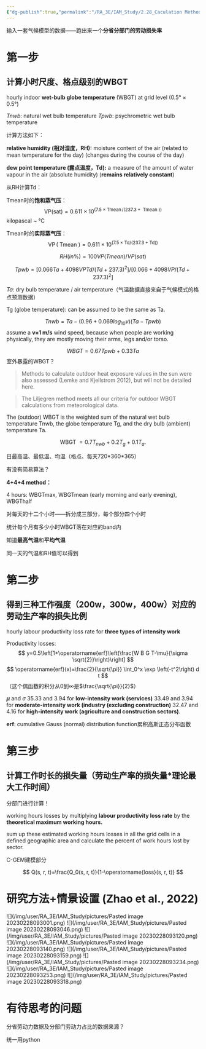 ```yaml
---
{"dg-publish":true,"permalink":"/RA_3E/IAM_Study/2.28_Caculation Method of Productivity Loss/","noteIcon":"","created":"2024-01-26T20:11:23.416+08:00","updated":"2024-04-02T22:52:09.450+08:00"}
---
```


输入一套气候模型的数据——跑出来一个**分省分部门的劳动损失率**

# **第一步**

## 计算小时尺度、格点级别的**WBGT**

hourly indoor **wet-bulb globe temperature** (WBGT) at grid level (0.5° × 0.5°)

$Tnwb$: natural wet bulb temperature
$Tpwb$: psychrometric wet bulb temperature

计算方法如下：

**relative humidity (相对湿度，RH):** moisture content of the air (related to mean temperature for the day) (changes during the course of the day)

**dew point temperature (露点温度，Td):** a measure of the amount of water vapour in the air (absolute humidity) (**remains relatively constant**)

从RH计算Td：

Tmean时的**饱和蒸气压**：
$$
\mathrm{VP}(\mathrm{sat})=0.611 \times 10^{(7.5 \times \operatorname{Tmean} /(237.3+\text { Tmean }))}
$$
kilopascal ~ ℃

Tmean时的**实际蒸气压**：
$$
\operatorname{VP}(\text { Tmean })=0.611 \times 10^{(7.5 \times \mathrm{Td} /(237.3+\mathrm{Td}))}
$$

$$
RH(in　\%) = 100 VP(Tmean)/VP(sat)
$$

$$
Tpwb = [0.066Ta + 4098 VP　Td/(Td + 237.3)^2]/ [0.066 + 4098 VP/(Td + 237.3)^2]
$$

$Ta$: dry bulb temperature / air temperature（气温数据直接来自于气候模式的格点预测数据）

Tg (globe temperature): can be assumed to be the same as Ta.

$$
Tnwb = Ta − (0.96 + 0.069log_{10}v) (Ta − Tpwb)
$$
assume a **v=1 m/s** wind speed, because when people are working physically, they are mostly moving their arms, legs and/or torso.

$$
W B G T=0.67 T p w b+0.33 T a
$$
室外暴露的WBGT？

> Methods to calculate outdoor heat exposure values in the sun were also assessed (Lemke and Kjellstrom 2012), but will not be detailed here.

>The Liljegren method meets all our criteria for outdoor WBGT calculations from meteorological data.

The (outdoor) WBGT is the weighted sum of the natural wet bulb temperature Tnwb, the globe temperature Tg, and the dry bulb (ambient) temperature Ta.

$$
\text { WBGT }=0.7 T_{nwb}+0.2 T_g+0.1 T_a .
$$

日最高温、最低温、均温（格点、每天720\*360\*365）

有没有简易算法？

**4+4+4 method：**

4 hours: WBGTmax, WBGTmean (early morning and early evening), WBGThalf

对每天的十二个小时——拆分成三部分，每个部分四个小时

统计每个月有多少小时WBGT落在对应的band内

知道**最高气温**和**平均气温**

同一天的气温和RH值可以得到

# **第二步**

## 得到三种工作强度（200w，300w，400w）对应的劳动生产率的损失比例

hourly labour productivity loss rate for **three types of intensity work**

Productivity losses: 
$$
y=0.5\left[1+\operatorname{erf}\left(\frac{W B G T-\mu}{\sigma \sqrt{2}}\right)\right]
$$
$$
\operatorname{erf}(x)=\frac{2}{\sqrt{\pi}} \int_0^x \exp \left(-t^2\right) d t
$$
（这个偶函数的积分从0到∞是$\frac{\sqrt{\pi}}{2}$）

**$\mu$** and $\sigma$
35.33 and 3.94 for **low-intensity work (services)**
33.49 and 3.94 for **moderate-intensity work (industry (excluding construction)** 
32.47 and 4.16 for **high-intensity work (agriculture and construction sectors)**.

**erf**: cumulative Gauss (normal) distribution function累积高斯正态分布函数

# **第三步**

## 计算工作时长的损失量（劳动生产率的损失量\*理论最大工作时间）

分部门进行计算！

working hours losses by multiplying **labour productivity loss rate** by the **theoretical maximum working hours.**

sum up these estimated working hours losses in all the grid cells in a defined geographic area and calculate the percent of work hours lost by sector.

C-GEM建模部分

$$
Q(s, r, t)=\frac{Q_0(s, r, t)}{1-\operatorname{loss}(s, r, t)}
$$

# 研究方法+情景设置 (Zhao et al., 2022)


![](/img/user/RA_3E/IAM_Study/pictures/Pasted image 20230228093001.png)
![](/img/user/RA_3E/IAM_Study/pictures/Pasted image 20230228093046.png)
![](/img/user/RA_3E/IAM_Study/pictures/Pasted image 20230228093120.png)
![](/img/user/RA_3E/IAM_Study/pictures/Pasted image 20230228093140.png)
![](/img/user/RA_3E/IAM_Study/pictures/Pasted image 20230228093159.png)
![](/img/user/RA_3E/IAM_Study/pictures/Pasted image 20230228093234.png)
![](/img/user/RA_3E/IAM_Study/pictures/Pasted image 20230228093253.png)
![](/img/user/RA_3E/IAM_Study/pictures/Pasted image 20230228093318.png)


# 有待思考的问题

分省劳动力数据及分部门劳动力占比的数据来源？

统一用python

